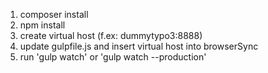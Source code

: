 1. composer install
2. npm install
3. create virtual host (f.ex: dummytypo3:8888)
4. update gulpfile.js and insert virtual host into browserSync
5. run 'gulp watch' or 'gulp watch --production'